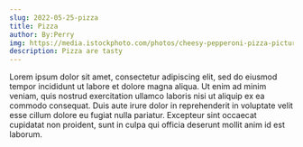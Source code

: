 ```yaml
---
slug: 2022-05-25-pizza
title: Pizza
author: By:Perry
img: https://media.istockphoto.com/photos/cheesy-pepperoni-pizza-picture-id938742222?b=1&k=20&m=938742222&s=170667a&w=0&h=HyfY78AeiQM8vZbIea-iiGmNxHHuHD-PVVuHRvrCIj4=
description: Pizza are tasty
---
```

Lorem ipsum dolor sit amet, consectetur adipiscing elit, sed do eiusmod tempor incididunt ut labore et dolore magna aliqua. Ut enim ad minim veniam, quis nostrud exercitation ullamco laboris nisi ut aliquip ex ea commodo consequat. Duis aute irure dolor in reprehenderit in voluptate velit esse cillum dolore eu fugiat nulla pariatur. Excepteur sint occaecat cupidatat non proident, sunt in culpa qui officia deserunt mollit anim id est laborum.